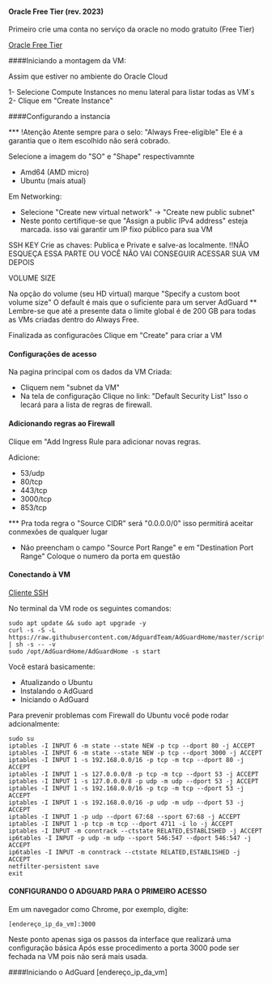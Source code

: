 
#### Oracle Free Tier  (rev. 2023)

Primeiro crie uma conta no serviço da oracle no modo gratuito (Free Tier)

[Oracle Free Tier](https://www.oracle.com/br/cloud/free/)


####Iniciando a montagem da VM:

Assim que estiver no ambiente do Oracle Cloud

1- Selecione Compute Instances no menu lateral para listar todas as VM´s
2- Clique em "Create Instance"


####Configurando a instancia

*** !Atenção  Atente sempre para o selo:  "Always Free-eligible" Ele é a garantia que o item escolhido não será cobrado.

Selecione a imagem do "SO" e "Shape" respectivamnte
- Amd64 (AMD micro)
- Ubuntu (mais atual)

Em Networking:
-  Selecione "Create new virtual network" -> "Create new public subnet"
-  Neste ponto certifique-se que "Assign a public IPv4 address" esteja marcada. isso vai garantir um IP fixo público para sua VM


SSH KEY
Crie as chaves: Publica e Private e salve-as localmente.
!!NÃO ESQUEÇA ESSA PARTE OU VOCÊ NÃO VAI CONSEGUIR ACESSAR SUA VM DEPOIS


VOLUME SIZE

Na opção do volume (seu HD virtual) marque "Specify a custom boot volume size" 
O default é mais que o suficiente para um server AdGuard
** Lembre-se que até a presente data o limite global é de 200 GB para todas as VMs criadas dentro do Always Free.

Finalizada as configuracões Clique em "Create" para criar a VM

#### Configurações de acesso

Na pagina principal com os dados da VM Criada:
- Cliquem nem "subnet da VM" 
- Na tela de configuração Clique no link:  "Default Security List"  Isso o lecará para a lista de regras de firewall.


#### Adicionando regras ao Firewall


Clique em "Add Ingress Rule para adicionar novas regras.

Adicione:
- 53/udp
- 80/tcp
- 443/tcp
- 3000/tcp
- 853/tcp


*** Pra toda regra o "Source CIDR" será "0.0.0.0/0" isso permitirá aceitar conmexões de qualquer lugar
   - Não preencham o campo "Source Port Range" e em "Destination Port Range" Coloque o numero da porta em questão


#### Conectando à VM

[Cliente SSH](https://www.bitvise.com)


No terminal da VM rode os seguintes comandos:

```
sudo apt update && sudo apt upgrade -y
curl -s -S -L https://raw.githubusercontent.com/AdguardTeam/AdGuardHome/master/scripts/install.sh | sh -s -- -v
sudo /opt/AdGuardHome/AdGuardHome -s start
```
Você estará basicamente:

- Atualizando o Ubuntu
- Instalando o AdGuard
- Iniciando o AdGuard


Para prevenir problemas com Firewall do Ubuntu você pode rodar adcionalmente:

```
sudo su
iptables -I INPUT 6 -m state --state NEW -p tcp --dport 80 -j ACCEPT
iptables -I INPUT 6 -m state --state NEW -p tcp --dport 3000 -j ACCEPT
iptables -I INPUT 1 -s 192.168.0.0/16 -p tcp -m tcp --dport 80 -j ACCEPT
iptables -I INPUT 1 -s 127.0.0.0/8 -p tcp -m tcp --dport 53 -j ACCEPT
iptables -I INPUT 1 -s 127.0.0.0/8 -p udp -m udp --dport 53 -j ACCEPT
iptables -I INPUT 1 -s 192.168.0.0/16 -p tcp -m tcp --dport 53 -j ACCEPT
iptables -I INPUT 1 -s 192.168.0.0/16 -p udp -m udp --dport 53 -j ACCEPT
iptables -I INPUT 1 -p udp --dport 67:68 --sport 67:68 -j ACCEPT
iptables -I INPUT 1 -p tcp -m tcp --dport 4711 -i lo -j ACCEPT
iptables -I INPUT -m conntrack --ctstate RELATED,ESTABLISHED -j ACCEPT
ip6tables -I INPUT -p udp -m udp --sport 546:547 --dport 546:547 -j ACCEPT
ip6tables -I INPUT -m conntrack --ctstate RELATED,ESTABLISHED -j ACCEPT
netfilter-persistent save
exit
```

#### CONFIGURANDO O ADGUARD PARA O PRIMEIRO ACESSO


Em um navegador como Chrome, por exemplo, digite:

```
[endereço_ip_da_vm]:3000
```

Neste ponto apenas siga os passos da interface que realizará uma configuração básica
Após esse procedimento a porta 3000 pode ser fechada na VM pois não será mais usada.

####Iniciando o AdGuard
[endereço_ip_da_vm]




